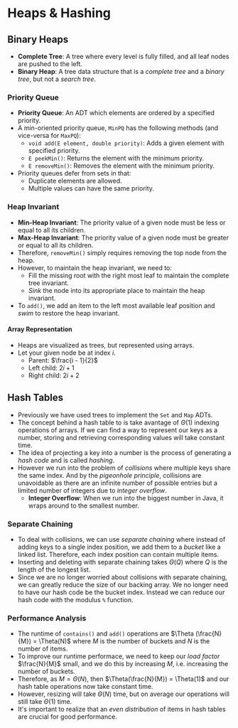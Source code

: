 # Heaps & Hashing

## Binary Heaps

- **Complete Tree**: A tree where every level is fully filled, and all leaf nodes are pushed to the left.
- **Binary Heap**: A tree data structure that is a *complete tree* and a *binary tree*, but not a *search tree*.

### Priority Queue

- **Priority Queue**: An ADT which elements are ordered by a specified priority.
- A min-oriented priority queue, `MinPQ` has the following methods (and vice-versa for `MaxPQ`):
  - `void add(E element, double priority)`: Adds a given element with specified priority.
  - `E peekMin()`: Returns the element with the minimum priority.
  - `E removeMin()`: Removes the element with the minimum priority.
- Priority queues defer from sets in that:
  - Duplicate elements are allowed.
  - Multiple values can have the same priority.

### Heap Invariant

- **Min-Heap Invariant**: The priority value of a given node must be less or equal to all its children.
- **Max-Heap Invariant**: The priority value of a given node must be greater or equal to all its children.
- Therefore, `removeMin()` simply requires removing the top node from the heap.
- However, to maintain the heap invariant, we need to:
  - Fill the missing root with the right most leaf to maintain the complete tree invariant.
  - *Sink* the node into its appropriate place to maintain the heap invariant.
- To `add()`, we add an item to the left most available leaf position and *swim* to restore the heap invariant.

#### Array Representation

- Heaps are visualized as trees, but represented using arrays.
- Let your given node be at index $i$.
  - Parent: $\frac{i - 1}{2}$
  - Left child: $2i + 1$
  - Right child: $2i + 2$

## Hash Tables

- Previously we have used trees to implement the `Set` and `Map` ADTs.
- The concept behind a hash table to is take avantage of $\Theta(1)$ indexing operations of arrays. If we can find a way to represent our keys as a number, storing and retrieving corresponding values will take constant time.
- The idea of projecting a key into a number is the process of generating a *hash code* and is called *hashing*.
- However we run into the problem of *collisions* where multiple keys share the same index. And by the *pigeonhole principle*, collisions are unavoidable as there are an infinite number of possible entries but a limited number of integers due to *integer overflow*.
  - **Integer Overflow**: When we run into the biggest number in Java, it wraps around to the smallest number.

### Separate Chaining

- To deal with collisions, we can use *separate chaining* where instead of adding keys to a single index position, we add them to a *bucket* like a linked list. Therefore, each index position can contain multiple items.
- Inserting and deleting with separate chaining takes $\Theta(Q)$ where $Q$ is the length of the longest list.
- Since we are no longer worried about collisions with separate chaining, we can greatly reduce the size of our backing array. We no longer need to have our hash code be the bucket index. Instead we can reduce our hash code with the modulus `%` function.

### Performance Analysis

- The runtime of `contains()` and `add()` operations are $\Theta (\frac{N}{M}) = \Theta(N)$ where $M$ is the number of buckets and $N$ is the number of items.
- To improve our runtime performace, we need to keep our *load factor* $\frac{N}{M}$ small, and we do this by increasing $M$, i.e. increasing the number of buckets.
- Therefore, as $M = \Theta(N)$, then $\Theta(\frac{N}{M}) = \Theta(1)$ and our hash table operations now take constant time.
- However, resizing will take $\Theta(N)$ time, but on average our operations will still take $\Theta(1)$ time.
- It's important to realize that an *even distribution* of items in hash tables are crucial for good performance.
